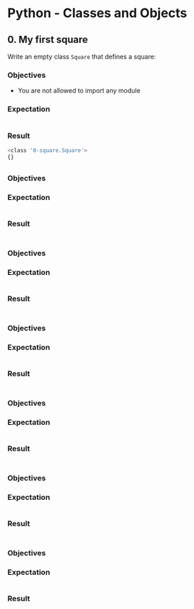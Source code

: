 # Python - Classes and Objects

## 0. My first square
Write an empty class `Square` that defines a square:

### Objectives
- You are not allowed to import any module

### Expectation
```python3
```
### Result
```bash
<class '0-square.Square'>
{}
```

##
### Objectives
### Expectation
```python3
```
### Result
```bash
```

##
### Objectives
### Expectation
```python3
```
### Result
```bash
```

##
### Objectives
### Expectation
```python3
```
### Result
```bash
```

##
### Objectives
### Expectation
```python3
```
### Result
```bash
```

##
### Objectives
### Expectation
```python3
```
### Result
```bash
```

##
### Objectives
### Expectation
```python3
```
### Result
```bash
```
